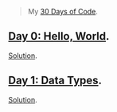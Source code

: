> My [30 Days of Code](https://www.hackerrank.com/domains/tutorials/30-days-of-code).

## [Day 0: Hello, World](https://www.hackerrank.com/challenges/30-hello-world/problem).

[Solution](30-hello-world/main.go).

## [Day 1: Data Types](https://www.hackerrank.com/challenges/30-data-types/problem).

[Solution](30-data-types/main.go).

